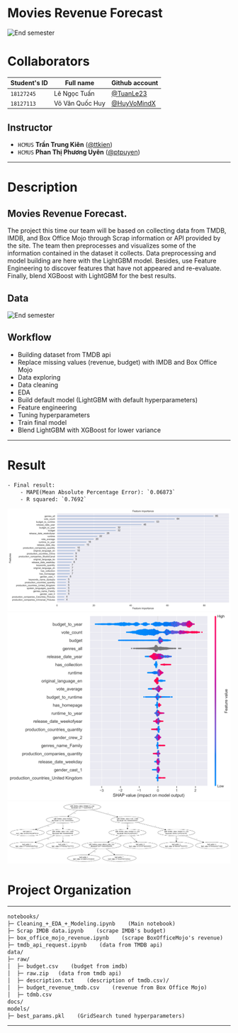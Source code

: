 Movies Revenue Forecast
==============================
![End semester](https://res.cloudinary.com/practicaldev/image/fetch/s--hGvhAGUu--/c_imagga_scale,f_auto,fl_progressive,h_500,q_auto,w_1000/https://dev-to-uploads.s3.amazonaws.com/i/mih10uhu1464fx1kr0by.jpg)

# Collaborators
| Student's ID | Full name | Github account|
| ----------- | ----------- | -------------|
| `18127245`    | Lê Ngọc Tuấn| [@TuanLe23](https://github.com/Tuan-Lee-23)|
| `18127113`   | Võ Văn Quốc Huy |[@HuyVoMindX](https://github.com/HuyVoMindX)|   

## Instructor
- `HCMUS` **Trần Trung Kiên** ([@ttkien](ttkien@fit.hcmus.edu.vn))
- `HCMUS` **Phan Thị Phương Uyên** ([@ptpuyen](ptpuyen@fit.hcmus.edu.vn))

---
<div style="page-break-after: always"></div>

# Description
## Movies Revenue Forecast.  
The project this time our team will be based on collecting data from TMDB, IMDB, and Box Office Mojo through Scrap information or API provided by the site. The team then preprocesses and visualizes some of the information contained in the dataset it collects. Data preprocessing and model building are here with the LightGBM model. Besides, use Feature Engineering to discover features that have not appeared and re-evaluate. Finally, blend XGBoost with LightGBM for the best results.

## Data
![End semester](https://i.ibb.co/tHsCS5Q/Screenshot-2021-09-10-200927.png)

## Workflow
- Building dataset from TMDB api
- Replace missing values (revenue, budget) with IMDB and Box Office Mojo  
- Data exploring
- Data cleaning
- EDA
- Build default model (LightGBM with default hyperparameters)
- Feature engineering
- Tuning hyperparameters
- Train final model
- Blend LightGBM with XGBoost for lower variance

---
<div style="page-break-after: always"></div>

# Result
    - Final result:
        - MAPE(Mean Absolute Percentage Error): `0.06873`  
        - R squared: `0.7692`
![final_result](https://github.com/Tuan-Lee-23/Data-Science-Final-Project/blob/main/reports/Final_result.png)
![shap](https://github.com/Tuan-Lee-23/Data-Science-Final-Project/blob/main/reports/SHAP.png)
![tree](https://github.com/Tuan-Lee-23/Data-Science-Final-Project/blob/main/reports/Tree.png)


# Project Organization
------------
    notebooks/
    ├─ Cleaning_+_EDA_+_Modeling.ipynb    (Main notebook)
    ├─ Scrap IMDB data.ipynb    (scrape IMDB's budget)
    ├─ box_office_mojo_revenue.ipynb    (scrape BoxOfficeMojo's revenue)
    ├─ tmdb_api_request.ipynb    (data from TMDB api)
    data/
    ├─ raw/
    │  ├─ budget.csv    (budget from imdb)
    │  ├─ raw.zip   (data from tmdb api)
    │  ├─ description.txt    (description of tmdb.csv)/
    │  ├─ budget_revenue_tmdb.csv    (revenue from Box Office Mojo)
    │  ├─ tdmb.csv
    docs/
    models/
    ├─ best_params.pkl    (GridSearch tuned hyperparameters)



--------
